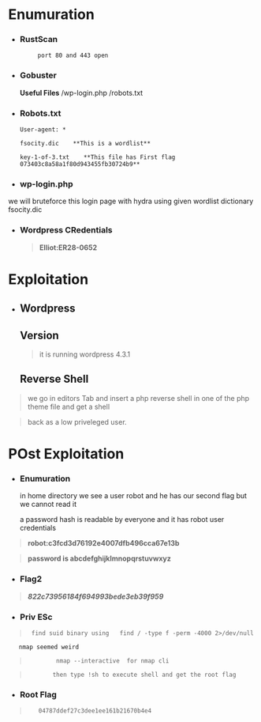 # Enumuration
- ### RustScan
           port 80 and 443 open
          
- ### Gobuster
   **Useful Files**
    /wp-login.php
   /robots.txt 

- ### Robots.txt
      User-agent: *
      
      fsocity.dic    **This is a wordlist**  
 
      key-1-of-3.txt    **This file has First flag 073403c8a58a1f80d943455fb30724b9**



- ### wp-login.php
      		
we will bruteforce this login page with hydra using given wordlist dictionary fsocity.dic
                
- ### Wordpress CRedentials

  >    **Elliot:ER28-0652**    

# Exploitation

- ## Wordpress 

    ## Version
         
  > it is running wordpress 4.3.1

    ## Reverse Shell
    
 >  we go in editors Tab and insert a php reverse shell in one of the php theme file and get a shell

 >  back as a low priveleged user.

# POst Exploitation
-  ### Enumuration
 
    in home directory we see a user robot and he has our second flag but we cannot read it
 
     a password hash is readable by everyone and it has robot user credentials
 
  >    **robot:c3fcd3d76192e4007dfb496cca67e13b**

  >    **password is abcdefghijklmnopqrstuvwxyz**
-   ### Flag2
       
> ***822c73956184f694993bede3eb39f959***

-  ### Priv ESc
 
 >      find suid binary using   find / -type f -perm -4000 2>/dev/null

       nmap seemed weird

>             nmap --interactive  for nmap cli

>            then type !sh to execute shell and get the root flag



-    ### Root Flag
 
 >        04787ddef27c3dee1ee161b21670b4e4
